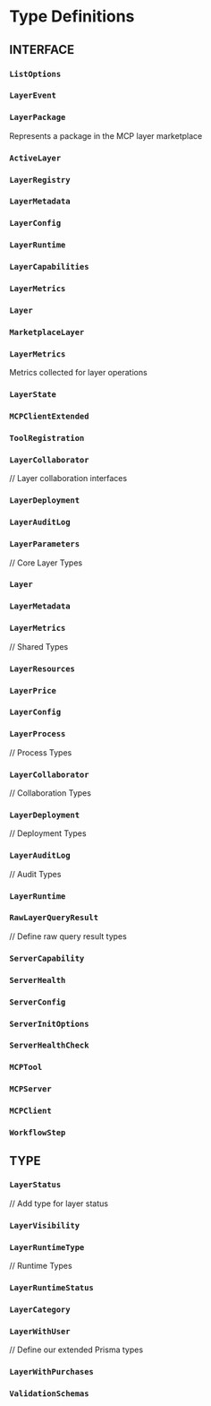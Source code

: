 # Type Definitions


## INTERFACE

### `ListOptions`



### `LayerEvent`



### `LayerPackage`

Represents a package in the MCP layer marketplace

### `ActiveLayer`



### `LayerRegistry`



### `LayerMetadata`



### `LayerConfig`



### `LayerRuntime`



### `LayerCapabilities`



### `LayerMetrics`



### `Layer`



### `MarketplaceLayer`



### `LayerMetrics`

Metrics collected for layer operations

### `LayerState`



### `MCPClientExtended`



### `ToolRegistration`



### `LayerCollaborator`

// Layer collaboration interfaces

### `LayerDeployment`



### `LayerAuditLog`



### `LayerParameters`

// Core Layer Types

### `Layer`



### `LayerMetadata`



### `LayerMetrics`

// Shared Types

### `LayerResources`



### `LayerPrice`



### `LayerConfig`



### `LayerProcess`

// Process Types

### `LayerCollaborator`

// Collaboration Types

### `LayerDeployment`

// Deployment Types

### `LayerAuditLog`

// Audit Types

### `LayerRuntime`



### `RawLayerQueryResult`

// Define raw query result types

### `ServerCapability`



### `ServerHealth`



### `ServerConfig`



### `ServerInitOptions`



### `ServerHealthCheck`



### `MCPTool`



### `MCPServer`



### `MCPClient`



### `WorkflowStep`




## TYPE

### `LayerStatus`

// Add type for layer status

### `LayerVisibility`



### `LayerRuntimeType`

// Runtime Types

### `LayerRuntimeStatus`



### `LayerCategory`



### `LayerWithUser`

// Define our extended Prisma types

### `LayerWithPurchases`



### `ValidationSchemas`

